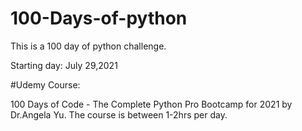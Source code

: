 # 100-Days-of-python

This is a 100 day of python challenge.

Starting day: July 29,2021

#Udemy Course:

100 Days of Code - The Complete Python Pro Bootcamp for 2021 by Dr.Angela Yu.
The course is between 1-2hrs per day.
